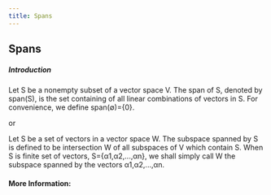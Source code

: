 ```yaml
---
title: Spans
---
```

## Spans

<!-- The article goes here, in GitHub-flavored Markdown. Feel free to add YouTube videos, images, and CodePen/JSBin embeds  -->

##### Introduction
Let S be a nonempty subset of a vector space V. The span of S, denoted by span(S), is the set containing of all linear combinations of vectors in S. For convenience, we define span(∅)={0}.

or

Let S be a set of vectors in a vector space W. The subspace spanned by S is defined to be intersection W of all subspaces of V which contain S. When S is finite set of vectors, S={α1,α2,...,αn}, we shall simply call W the subspace spanned by the vectors α1,α2,...,αn.

#### More Information:
<!-- Please add any articles you think might be helpful to read before writing the article -->
